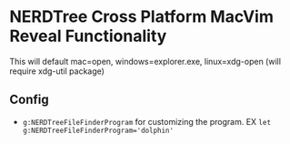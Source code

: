 # NERDTree Cross Platform MacVim Reveal Functionality

This will default mac=open, windows=explorer.exe, linux=xdg-open (will require xdg-util package)

## Config

- `g:NERDTreeFileFinderProgram` for customizing the program. EX `let g:NERDTreeFileFinderProgram='dolphin'`
